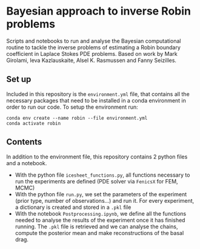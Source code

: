 # Bayesian approach to inverse Robin problems

Scripts and notebooks to run and analyse the Bayesian computational routine to tackle the inverse problems of estimating a Robin boundary coefficient in Laplace Stokes PDE problems. Based on work by Mark Girolami, Ieva Kazlauskaite, Alsel K. Rasmussen and Fanny Seizilles.

## Set up
Included in this repository is the ```environment.yml``` file, that contains all the necessary packages that need to be installed in a conda environment in order to run our code. To setup the environment run:

    conda env create --name robin --file environment.yml
    conda activate robin

## Contents
In addition to the environment file, this repository contains 2 python files and a notebook.

- With the python file ```icesheet_functions.py```, all functions necessary to run the experiments are defined (PDE solver via ```FenicsX``` for FEM, MCMC)
- With the python file ```run.py```, we set the parameters of the experiment (prior type, number of observations...) and run it. For every experiment, a dictionary is created and stored in a ```.pkl``` file
- With the notebook ```Postprocessing.ipynb```, we define all the functions needed to analyse the results of the experiment once it has finished running. The ```.pkl``` file is retrieved and we can analyse the chains, compute the posterior mean and make reconstructions of the basal drag.

